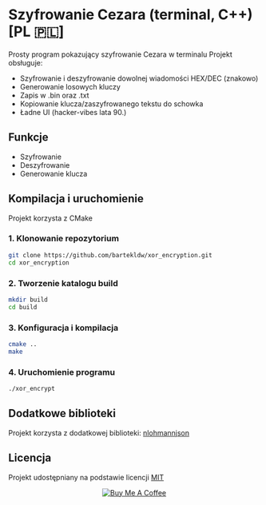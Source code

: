 # Szyfrowanie Cezara (terminal, C++) [PL 🇵🇱]

Prosty program pokazujący szyfrowanie Cezara w terminalu
Projekt obsługuje:
- Szyfrowanie i deszyfrowanie dowolnej wiadomości HEX/DEC (znakowo)
- Generowanie losowych kluczy
- Zapis w .bin oraz .txt
- Kopiowanie klucza/zaszyfrowanego tekstu do schowka
- Ładne UI (hacker-vibes lata 90.)

## Funkcje
- Szyfrowanie
- Deszyfrowanie
- Generowanie klucza  

## Kompilacja i uruchomienie
Projekt korzysta z CMake
### 1. Klonowanie repozytorium
```bash
git clone https://github.com/bartekldw/xor_encryption.git
cd xor_encryption
```
### 2. Tworzenie katalogu build
```bash
mkdir build
cd build
```
### 3. Konfiguracja i kompilacja
```bash
cmake ..
make
```
### 4. Uruchomienie programu
```bash
./xor_encrypt
```
## Dodatkowe biblioteki
Projekt korzysta z dodatkowej biblioteki: <a href="https://github.com/nlohmann/json"> nlohmannjson </a>
## Licencja
Projekt udostępniany na podstawie licencji <a href="LICENSE"> MIT </a>

<p align="center">
  <a href="https://buymeacoffee.com/brtekld_prog" target="_blank">
    <img src="https://img.shields.io/badge/☕%20Pomóż%20mi%20rozwijać%20pasje-yellow?style=for-the-badge" alt="Buy Me A Coffee">
  </a>
</p>